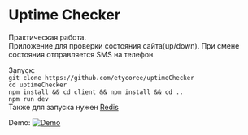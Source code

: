 # Uptime Checker
Практическая работа.  
Приложение для проверки состояния сайта(up/down). При смене состояния отправляется SMS на телефон.


Запуск:  
  `git clone https://github.com/etycoree/uptimeChecker`  
  `cd uptimeChecker`  
  `npm install && cd client && npm install && cd ..`  
  `npm run dev`  
Также для запуска нужен <a href="https://redis.io/">Redis</a>


Demo:
[![Demo](https://i9.ytimg.com/vi/gaMybb_reQI/mq1.jpg?sqp=CKHp5uwF&rs=AOn4CLASriCar4g5Vw03scisqWvvF6xGdA)](https://youtu.be/gaMybb_reQI)                                                                                               
